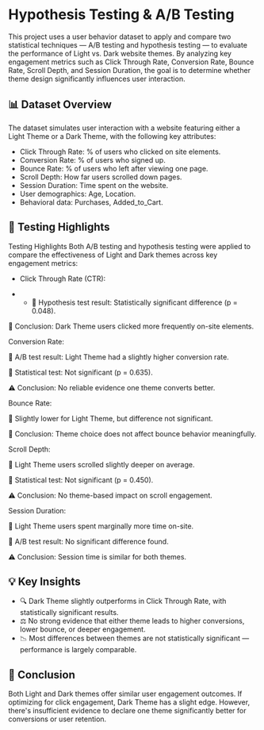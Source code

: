 # Hypothesis Testing & A/B Testing
This project uses a user behavior dataset to apply and compare two statistical techniques — A/B testing and hypothesis testing — to evaluate the performance of Light vs. Dark website themes. By analyzing key engagement metrics such as Click Through Rate, Conversion Rate, Bounce Rate, Scroll Depth, and Session Duration, the goal is to determine whether theme design significantly influences user interaction.
## 📊 Dataset Overview
The dataset simulates user interaction with a website featuring either a Light Theme or a Dark Theme, with the following key attributes:
- Click Through Rate: % of users who clicked on site elements.
- Conversion Rate: % of users who signed up.
- Bounce Rate: % of users who left after viewing one page.
- Scroll Depth: How far users scrolled down pages.
- Session Duration: Time spent on the website.
- User demographics: Age, Location.
- Behavioral data: Purchases, Added_to_Cart.
## 🧪 Testing Highlights
Testing Highlights
Both A/B testing and hypothesis testing were applied to compare the effectiveness of Light and Dark themes across key engagement metrics:
- Click Through Rate (CTR):

- - 🔹 Hypothesis test result: Statistically significant difference (p = 0.048).

🔸 Conclusion: Dark Theme users clicked more frequently on-site elements.

Conversion Rate:

🔹 A/B test result: Light Theme had a slightly higher conversion rate.

🔸 Statistical test: Not significant (p = 0.635).

⚠️ Conclusion: No reliable evidence one theme converts better.

Bounce Rate:

🔹 Slightly lower for Light Theme, but difference not significant.

🔸 Conclusion: Theme choice does not affect bounce behavior meaningfully.

Scroll Depth:

🔹 Light Theme users scrolled slightly deeper on average.

🔸 Statistical test: Not significant (p = 0.450).

⚠️ Conclusion: No theme-based impact on scroll engagement.

Session Duration:

🔹 Light Theme users spent marginally more time on-site.

🔸 A/B test result: No significant difference found.

⚠️ Conclusion: Session time is similar for both themes.
## 💡 Key Insights
- 🔍 Dark Theme slightly outperforms in Click Through Rate, with statistically significant results.
- ⚖️ No strong evidence that either theme leads to higher conversions, lower bounce, or deeper engagement.
- 📉 Most differences between themes are not statistically significant — performance is largely comparable.
## 📌 Conclusion
Both Light and Dark themes offer similar user engagement outcomes. If optimizing for click engagement, Dark Theme has a slight edge. However, there's insufficient evidence to declare one theme significantly better for conversions or user retention.
